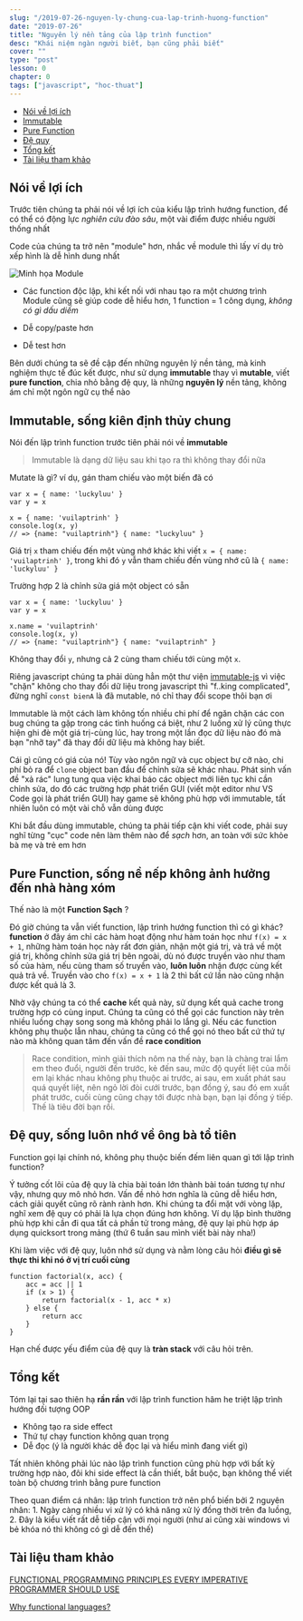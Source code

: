 ```yaml
---
slug: "/2019-07-26-nguyen-ly-chung-cua-lap-trinh-huong-function"
date: "2019-07-26"
title: "Nguyên lý nền tảng của lập trình function"
desc: "Khái niệm ngàn người biết, bạn cũng phải biết"
cover: ""
type: "post"
lesson: 0
chapter: 0
tags: ["javascript", "hoc-thuat"]
---
```


<!-- TOC -->

- [Nói về lợi ích](#n%c3%b3i-v%e1%bb%81-l%e1%bb%a3i-%c3%adch)
- [Immutable](#immutable)
- [Pure Function](#pure-function)
- [Đệ quy](#%c4%90%e1%bb%87-quy)
- [Tổng kết](#t%e1%bb%95ng-k%e1%ba%bft)
- [Tài liệu tham khảo](#t%c3%a0i-li%e1%bb%87u-tham-kh%e1%ba%a3o)

<!-- /TOC -->

## Nói về lợi ích

Trước tiên chúng ta phải nói về lợi ích của kiểu lập trình hướng function, để có thể có động lực *nghiên cứu đào sâu*, một vài điểm được nhiều người thống nhất

Code của chúng ta trở nên "module" hơn, nhắc về module thì lấy ví dụ trò xếp hình là dễ hình dung nhất

![Minh họa Module](https://cdn.redshift.autodesk.com/2014/10/benefits_of_modular_construction_lego.jpg)

- Các function độc lập, khi kết nối với nhau tạo ra một chương trình
Module cũng sẽ giúp code dễ hiểu hơn, 1 function = 1 công dụng, *không có gì dấu diếm*

- Dễ copy/paste hơn
- Dễ test hơn

Bên dưới chúng ta sẽ đề cập đến những nguyên lý nền tảng, mà kinh nghiệm thực tế đúc kết được, như sử dụng **immutable** thay vì **mutable**, viết **pure function**, chia nhỏ bằng đệ quy, là những **nguyên lý** nền tảng, không ám chỉ một ngôn ngữ cụ thể nào

## Immutable, sống kiên định thủy chung

Nói đến lập trình function trước tiên phải nói về **immutable**

> Immutable là dạng dữ liệu sau khi tạo ra thì không thay đổi nữa

Mutate là gì? ví dụ, gán tham chiếu vào một biến đã có

```js{2}
var x = { name: 'luckyluu' }
var y = x

x = { name: 'vuilaptrinh' }
console.log(x, y)
// => {name: "vuilaptrinh"} { name: "luckyluu" }
```

Giá trị `x` tham chiếu đến một vùng nhớ khác khi viết `x = { name: 'vuilaptrinh' }`, trong khi đó `y` vẫn tham chiếu đến vùng nhớ cũ là `{ name: 'luckyluu' }`

Trường hợp 2 là chỉnh sửa giá một object có sẵn

```js{4}
var x = { name: 'luckyluu' }
var y = x

x.name = 'vuilaptrinh'
console.log(x, y)
// => {name: "vuilaptrinh"} { name: "vuilaptrinh" }
```

Không thay đổi `y`, nhưng cả 2 cùng tham chiếu tới cùng một `x`.

Riêng javascript chúng ta phải dùng hẳn một thư viện [immutable-js](https://immutable-js.github.io/immutable-js/docs/#/) vì việc "chặn" không cho thay đổi dữ liệu trong javascript thì "f..king complicated", đừng nghĩ `const bienA` là đã mutable, nó chỉ thay đổi scope thôi bạn ơi

Immutable là một cách làm không tốn nhiều chi phí để ngăn chặn các con bug chúng ta gặp trong các tình huống cá biệt, như 2 luồng xử lý cũng thực hiện ghi đè một giá trị-cùng lúc, hay trong một lần đọc dữ liệu nào đó mà bạn "nhỡ tay" đã thay đổi dữ liệu mà không hay biết.

Cái gì cũng có giá của nó! Tùy vào ngôn ngữ và cục object bự cỡ nào, chi phí bỏ ra để `clone` object ban đầu để chỉnh sửa sẽ khác nhau. Phát sinh vấn đề "xả rác" lung tung qua việc khai báo các object mới liên tục khi cần chỉnh sửa, do đó các trường hợp phát triển GUI (viết một editor như VS Code gọi là phát triển GUI) hay game sẽ không phù hợp với immutable, tất nhiên luôn có một vài chỗ vẫn dùng được

Khi bắt đầu dùng immutable, chúng ta phải tiếp cận khi viết code, phải suy nghĩ từng "cục" code nên làm thêm nào để *sạch* hơn, an toàn với sức khỏe bà mẹ và trẻ em hơn

## Pure Function, sống nề nếp không ảnh hưởng đến nhà hàng xóm

Thế nào là một **Function Sạch** ?

Đó giờ chúng ta vẫn viết function, lập trình hướng function thì có gì khác? **function** ở đây ám chỉ các hàm hoạt động như hàm toán học như `f(x) = x + 1`, những hàm toán học này rất đơn giản, nhận một giá trị, và trả về một giá trị, không chỉnh sửa giá trị bên ngoài, dù nó được truyền vào như tham số của hàm, nếu cùng tham số truyền vào, **luôn luôn** nhận được cùng kết quả trả về. Truyền vào cho `f(x) = x + 1` là 2 thì bất cứ lần nào cũng nhận được kết quả là 3.

Nhờ vậy chúng ta có thể **cache** kết quả này, sử dụng kết quả cache trong trường hợp có cùng input. Chúng ta cũng có thể gọi các function này trên nhiều luồng chạy song song mà không phải lo lắng gì. Nếu các function không phụ thuộc lẫn nhau, chúng ta cũng có thể gọi nó theo bất cứ thứ tự nào mà không quan tâm đến vấn đề **race condition**

> Race condition, mình giải thích nôm na thế này, bạn là chàng trai lắm em theo đuổi, người đến trước, kẻ đến sau, mức độ quyết liệt của mỗi em lại khác nhau không phụ thuộc ai trước, ai sau, em xuất phát sau quá quyết liệt, nên ngỏ lời đòi cưới trước, bạn đồng ý, sau đó em xuất phát trước, cuối cùng cũng chạy tới được nhà bạn, bạn lại đồng ý tiếp. Thế là tiêu đời bạn rồi.

## Đệ quy, sống luôn nhớ về ông bà tổ tiên

Function gọi lại chính nó, không phụ thuộc biến đếm liên quan gì tới lập trình function?

Ý tưởng cốt lõi của đệ quy là chia bài toán lớn thành bài toán tương tự như vậy, nhưng quy mô nhỏ hơn. Vấn đề nhỏ hơn nghĩa là cũng dễ hiểu hơn, cách giải quyết cũng rõ rành rành hơn. Khi chúng ta đổi mặt với vòng lặp, nghĩ xem đệ quy có phải là lựa chọn đúng hơn không. Ví dụ lặp bình thường phù hợp khi cần đi qua tất cả phần tử trong mảng, đệ quy lại phù hợp áp dụng quicksort trong mảng (thứ 6 tuần sau mình viết bài này nha!)

Khi làm việc với đệ quy, luôn nhớ sử dụng và nằm lòng câu hỏi **điều gì sẽ thực thi khi nó ở vị trí cuối cùng**

```js{6}
function factorial(x, acc) {
	acc = acc || 1
	if (x > 1) {
		return factorial(x - 1, acc * x)
	} else {
		return acc
	}
}
```

Hạn chế được yếu điểm của đệ quy là **tràn stack** với câu hỏi trên.

## Tổng kết

Tóm lại tại sao thiên hạ **rần rần** với lập trình function hâm he triệt lập trình hướng đối tượng OOP

- Không tạo ra side effect
- Thứ tự chạy function không quan trọng
- Dễ đọc (ý là người khác dễ đọc lại và hiểu mình đang viết gì)

Tất nhiên không phải lúc nào lập trình function cũng phù hợp với bất kỳ trường hợp nào, đôi khi side effect là cần thiết, bắt buộc, bạn không thể viết toàn bộ chương trình bằng pure function

Theo quan điểm cá nhân: lập trình function trở nên phổ biến bởi 2 nguyên nhân: 1. Ngày càng nhiều vi xử lý có khả năng xử lý đồng thời trên đa luồng, 2. Đây là kiểu viết rất dễ tiếp cận với mọi người (như ai cũng xài windows vì bẻ khóa nó thì không có gì dễ đến thế)

## Tài liệu tham khảo


<a target="_blank" rel="noopener noreferrer" href="https://www.lucidchart.com/techblog/2017/11/29/functional-programming-principles-every-imperative-programmer-should-use/">FUNCTIONAL PROGRAMMING PRINCIPLES EVERY IMPERATIVE PROGRAMMER SHOULD USE</a>

<a target="_blank" rel="noopener noreferrer" href="https://stackoverflow.com/questions/36504/why-functional-languages">Why functional languages? </a>
